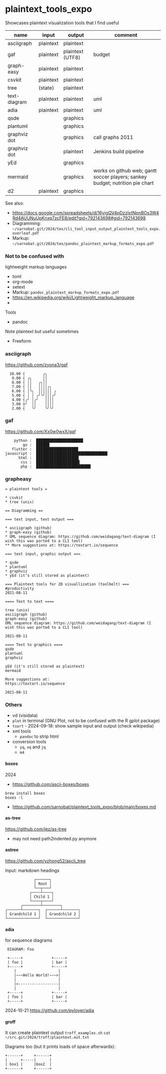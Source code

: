 # plaintext_tools_expo
Showcases plaintext visualization tools that I find useful

| name | input | output | comment |
|------|-------|--------|---------|
| asciigraph | plaintext | plaintext | |
| gaf | plaintext | plaintext (UTF8) | budget|
| graph-easy | plaintext | plaintext | |
| csvkit | plaintext | plaintext| |
| tree | (state) | plaintext | |
| text-diagram |  plaintext | plaintext | uml |
| adia | plaintext | plaintext | uml |
| qsde | | graphics | |
| plantuml | | graphics| |
| graphviz dot | | graphics | call graphs 2011 |
| graphviz dot | | plaintext | Jenkins build pipeline |
| yEd | | graphics | |
| mermaid |  | graphics | works on github web; gantt soccer players; sankey budget; nutrition pie chart |
| d2 | plaintext | graphics | |

See also:
* https://docs.google.com/spreadsheets/d/16yigQV4pDzzIxtNpnBOs3W4Rd4AUUNuUpKnxq7zcFE8/edit?gid=792143698#gid=792143698
* Diagramming: `~/sarnobat.git/2024/tex/cli_tool_input_output_plaintext_tools_expo.overleaf.pdf`
* Markup: `~/sarnobat.git/2024/tex/pandoc_plaintext_markup_formats_expo.pdf`

### Not to be confused with
lightweight markup languages
* toml
* org-mode
* setext
* Markup: `pandoc_plaintext_markup_formats_expo.pdf`
* https://en.wikipedia.org/wiki/Lightweight_markup_language
* 
Tools
* pandoc

Note plaintext but useful sometimes
* Freeform

### asciigraph

https://github.com/zyona3/gaf

```
  10.00 ┤        ╭╮
   9.00 ┤ ╭╮     ││
   8.00 ┤ ││   ╭╮││
   7.00 ┤ ││   ││││╭╮
   6.00 ┤ │╰╮  ││││││ ╭
   5.00 ┤ │ │ ╭╯╰╯│││╭╯
   4.00 ┤╭╯ │╭╯   ││││
   3.00 ┼╯  ││    ││││
   2.00 ┤   ╰╯    ╰╯╰╯
```


### gaf
https://github.com/Xx0w0wxX/gaf
```
    python :  █████████████████████▎
        go :  ██████
   flutter :  ███████████████████
javascript :  ████████████████████████████████▎
      html :  ███████████████████▎
       css :  ███████████████████▋
       php :  ████████████████████████▋
```
### grapheasy

```
= plaintext tools =

* csvkit
* tree (unix)

== Diagramming ==

=== text input, text output ===

* asciigraph (github)
* graph-easy (github)
* UML sequence diagram: https://github.com/weidagang/text-diagram (I wish this was ported to a CLI tool)
** More suggestions at: https://textart.io/sequence

=== text input, graphic output ===

* qsde
* plantuml
* graphviz
* yEd (it’s still stored as plaintext)
```
```
=== Plaintext tools for 2D visuallization (toolbelt) ===
#productivity 
2021-08-11
 
==== Text to text ====
 
tree (unix)
asciigraph (github)
graph-easy (github)
UML sequence diagram: https://github.com/weidagang/text-diagram (I wish this was ported to a CLI tool)
 
2021-08-11
 
==== Text to graphics ====
qsde
plantuml
graphviz
 
yEd (it's still stored as plaintext)
mermaid
 
More suggestions at:
https://textart.io/sequence
 
2021-08-11
```


### Others


* vd (visidata)
* `plot` in terminal (GNU Plot, not to be confused with the R gplot package)
* `tsort` - 2024-09-18: show sample input and output (check wikipedia)
* xml tools
   * `pandoc` to strip html
* conversion tools
   * `yq`, `xq` and `jq`
   * `m4`


#### boxes
2024

* https://github.com/ascii-boxes/boxes

```
brew install boxes
boxes -l
```
* https://github.com/sarnobat/plaintext_tools_expo/blob/main/boxes.md

#### as-tree
https://github.com/jez/as-tree

* may not need path2indented.py anymore

#### astree

https://github.com/yzhong52/ascii_tree


Input: markdown headings
```
             ┌──────┐
             │ Root │
             └──┬───┘
           ┌────┴────┐
           │ Child 1 │
           └────┬────┘
       ┌────────┴────────┐
┌──────┴───────┐  ┌──────┴───────┐
│ Grandchild 1 │  │ Grandchild 2 │
└──────────────┘  └──────────────┘
```

#### adia
for sequence diagrams
```
 DIAGRAM: Foo                             

 +-----+             +-----+
 | foo |             | bar |
 +-----+             +-----+
    |                   |
    |~~~Hello World!~~~>|
    |                   |
    |<------------------|
    |                   |
 +-----+             +-----+
 | foo |             | bar |
 +-----+             +-----+
```
2024-10-21
https://github.com/pylover/adia

#### groff

It can create plaintext output
`troff_examples.sh`
`cat ~/src.git/2024/troff/plaintext.out.txt`

Diagrams too (but it prints loads of space afterwards):

```
+------+     +------+
|      +-----|      |
| box1 |     |box2  |
+------+     +------+
```
